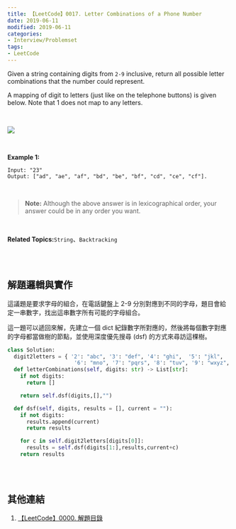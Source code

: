 ```yaml
---
title: 【LeetCode】0017. Letter Combinations of a Phone Number
date: 2019-06-11
modified: 2019-06-11
categories:
- Interview/Problemset
tags:
- LeetCode
---
```


Given a string containing digits from  `2-9` inclusive, return all possible letter combinations that the number could represent.

A mapping of digit to letters (just like on the telephone buttons) is given below. Note that 1 does not map to any letters.

<br>

![](https://upload.wikimedia.org/wikipedia/commons/thumb/7/73/Telephone-keypad2.svg/200px-Telephone-keypad2.svg.png)
<!--more-->
<br>

**Example 1:**
```
Input: "23"
Output: ["ad", "ae", "af", "bd", "be", "bf", "cd", "ce", "cf"].
```
<br>

> **Note:**
> Although the above answer is in lexicographical order, your answer could be in any order you want.

<br>

**Related Topics:**`String`、`Backtracking`

<br><br>

## 解題邏輯與實作
這議題是要求字母的組合，在電話鍵盤上 2-9 分別對應到不同的字母，題目會給定一串數字，找出這串數字所有可能的字母組合。


這一題可以遞回來解，先建立一個 dict 紀錄數字所對應的，然後將每個數字對應的字母都當做樹的節點，並使用深度優先搜尋 (dsf) 的方式來尋訪這棵樹。


```python
class Solution:
  digit2letters = { '2': "abc", '3': "def", '4': "ghi",  '5': "jkl",
                     '6': "mno", '7': "pqrs", '8': "tuv", '9': "wxyz", }
  def letterCombinations(self, digits: str) -> List[str]:
    if not digits:
      return []

    return self.dsf(digits,[],"")

  def dsf(self, digits, results = [], current = ""):
    if not digits:
      results.append(current)
      return results

    for c in self.digit2letters[digits[0]]:
      results = self.dsf(digits[1:],results,current+c)
    return results
```

<br><br>

## 其他連結
1. [【LeetCode】0000. 解題目錄](/LeetCode-0000-Contents/)